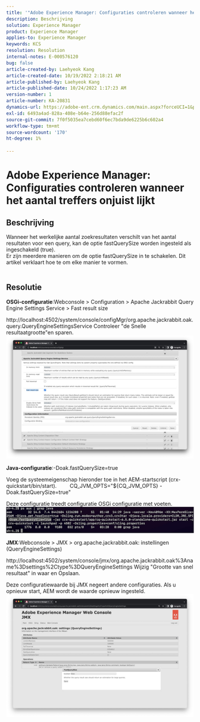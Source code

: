 ```yaml
---
title: '"Adobe Experience Manager: Configuraties controleren wanneer het aantal treffers onjuist lijkt'''
description: Beschrijving
solution: Experience Manager
product: Experience Manager
applies-to: Experience Manager
keywords: KCS
resolution: Resolution
internal-notes: E-000576120
bug: false
article-created-by: Laehyeok Kang
article-created-date: 10/19/2022 2:18:21 AM
article-published-by: Laehyeok Kang
article-published-date: 10/24/2022 1:17:23 AM
version-number: 1
article-number: KA-20831
dynamics-url: https://adobe-ent.crm.dynamics.com/main.aspx?forceUCI=1&pagetype=entityrecord&etn=knowledgearticle&id=9b90084b-544f-ed11-bba2-0022480867bd
exl-id: 6493a4ad-828a-408e-b64e-256d88efac2f
source-git-commit: 7f0f5035ea7cebd60f6ec7bda9de6225b6c602a4
workflow-type: tm+mt
source-wordcount: '170'
ht-degree: 1%

---
```


# Adobe Experience Manager: Configuraties controleren wanneer het aantal treffers onjuist lijkt

## Beschrijving

Wanneer het werkelijke aantal zoekresultaten verschilt van het aantal resultaten voor een query, kan de optie fastQuerySize worden ingesteld als ingeschakeld (true).
<br>Er zijn meerdere manieren om de optie fastQuerySize in te schakelen. Dit artikel verklaart hoe te om elke manier te vormen.
<br> 

## Resolutie


<b>OSGi-configuratie</b>:Webconsole > Configuration > Apache Jackrabbit Query Engine Settings Service > Fast result size

http://localhost:4502/system/console/configMgr/org.apache.jackrabbit.oak.query.QueryEngineSettingsService Controleer &quot;de Snelle resultaatgrootte&quot;en sparen.
   ![](assets/cef3b476-b74f-ed11-bba2-0022480867bd.png)

<b>Java-configuratie</b>:-Doak.fastQuerySize=true

Voeg de systeemeigenschap hieronder toe in het AEM-startscript (crx-quickstart/bin/start).
        CQ_JVM_OPTS=&quot;${CQ_JVM_OPTS} -Doak.fastQuerySize=true&quot;

Deze configuratie treedt configuratie OSGi configuratie met voeten.
    ![](assets/4afe8a85-b74f-ed11-bba2-0022480867bd.png)

<b>JMX</b>:Webconsole > JMX > org.apache.jackrabbit.oak: instellingen (QueryEngineSettings)

http://localhost:4502/system/console/jmx/org.apache.jackrabbit.oak%3Aname%3Dsettings%2Ctype%3DQueryEngineSettings Wijzig &quot;Grootte van snel resultaat&quot; in waar en Opslaan.

Deze configuratiewaarde bij JMX negeert andere configuraties. Als u opnieuw start, AEM wordt de waarde opnieuw ingesteld.
![](assets/8592cd98-b74f-ed11-bba2-0022480867bd.png)
